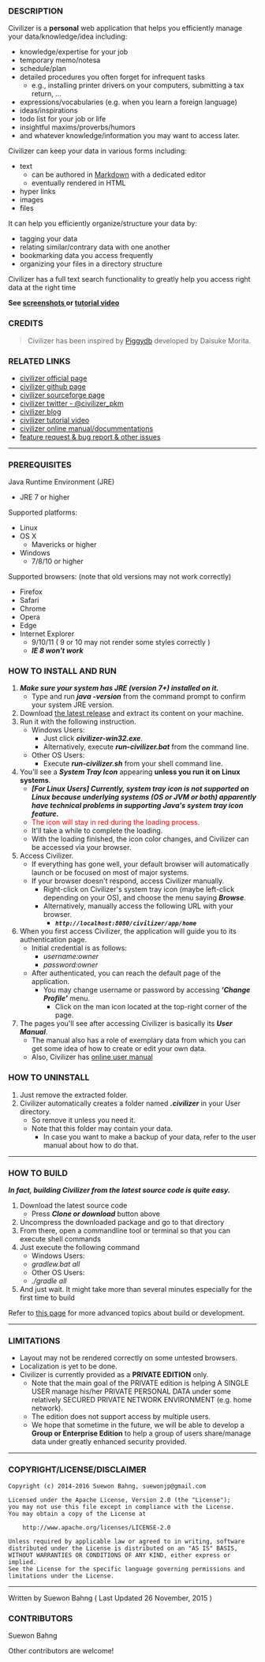 ### DESCRIPTION

Civilizer is a **personal** web application that helps you efficiently manage your data/knowledge/idea including:

- knowledge/expertise for your job
- temporary memo/notesa
- schedule/plan
- detailed procedures you often forget for infrequent tasks
  - e.g., installing printer drivers on your computers, submitting a tax return, ...
- expressions/vocabularies (e.g. when you learn a foreign language)
- ideas/inspirations
- todo list for your job or life
- insightful maxims/proverbs/humors
- and whatever knowledge/information you may want to access later.

Civilizer can keep your data in various forms including:

- text
    - can be authored in [Markdown](https://en.wikipedia.org/wiki/Markdown) with a dedicated editor
    - eventually rendered in HTML
- hyper links
- images
- files

It can help you efficiently organize/structure your data by:

- tagging your data
- relating similar/contrary data with one another
- bookmarking data you access frequently
- organizing your files in a directory structure

Civilizer has a full text search functionality to greatly help you access right data at the right time

**See [ screenshots ](http://suewonjp.github.io/civilizer/#screenshots) or [tutorial video](http://suewonjp.github.io/civilizer/#videos)**

### CREDITS 

> Civilizer has been inspired by [Piggydb](http://piggydb.net/) developed by Daisuke Morita.  

### RELATED LINKS
- [civilizer official page](http://suewonjp.github.io/civilizer/)
- [civilizer github page](https://github.com/suewonjp/civilizer)
- [civilizer sourceforge page](https://sourceforge.net/projects/civilizer/)
- [civilizer twitter - @civilizer_pkm](https://twitter.com/civilizer_pkm)
- [civilizer blog](http://suewonjp.github.io/civilizer/blog/)
- [civilizer tutorial video](https://www.youtube.com/watch?v=0omObKmJd4E&feature=youtu.be)
- [civilizer online manual/docummentations](https://github.com/suewonjp/civilizer/wiki)
- [feature request & bug report & other issues](https://github.com/suewonjp/civilizer/issues)

* * *

### PREREQUISITES

Java Runtime Environment (JRE)

- JRE 7 or higher

Supported platforms:

- Linux
- OS X
    - Mavericks or higher
- Windows
    - 7/8/10 or higher

Supported browsers: (note that old versions may not work correctly)

- Firefox
- Safari
- Chrome
- Opera
- Edge
- Internet Explorer
    - 9/10/11 ( 9 or 10 may not render some styles correctly )
    - ***IE 8 won't work***
    
### HOW TO INSTALL AND RUN
    
1. ***Make sure your system has JRE (version 7+) installed on it.***
    - Type and run _**java -version**_ from the command prompt to confirm your system JRE version.
1. Download [the latest release](http://suewonjp.github.io/civilizer/#download) and extract its content on your machine.
1. Run it with the following instruction.
    - Windows Users:
        - Just click ***civilizer-win32.exe***.
        - Alternatively, execute ***run-civilizer.bat*** from the command line.
    - Other OS Users:
        - Execute ***run-civilizer.sh*** from your shell command line.
1. You'll see a ***System Tray Icon*** appearing **unless you run it on Linux systems**.
    - ***[For Linux Users] Currently, system tray icon is not supported on Linux because underlying systems (OS or JVM or both) apparently have technical problems in supporting Java's system tray icon feature.***
    - <span style="color:red">The icon will stay in red during the loading process.</span>
    - It'll take a while to complete the loading.
    - With the loading finished, the icon color changes, and Civilizer can be accessed via your browser.
1. Access Civilizer. 
    - If everything has gone well, your default browser will automatically launch or be focused on most of major systems.
    - If your browser doesn't respond, access Civilizer manually.
        - Right-click on Civilizer's system tray icon (maybe left-click depending on your OS), and choose the menu saying ***Browse***.
        - Alternatively, manually access the following URL with your browser.
            - ***`http://localhost:8080/civilizer/app/home`***
1. When you first access Civilizer, the application will guide you to its authentication page.
    - Initial credential is as follows:
        - _username:owner_
        - _password:owner_
    - After authenticated, you can reach the default page of the application.
        - You may change username or password by accessing ***'Change Profile'*** menu.
            - Click on the man icon located at the top-right corner of the page. 
1. The pages you'll see after accessing Civilizer is basically its ***User Manual***.
    - The manual also has a role of exemplary data from which you can get some idea of how to create or edit your own data.
    - Also, Civilizer has [online user manual](https://github.com/suewonjp/civilizer/wiki)
    
### HOW TO UNINSTALL

1. Just remove the extracted folder.
1. Civilizer automatically creates a folder named ***.civilizer*** in your User directory. 
    - So remove it unless you need it.
    - Note that this folder may contain your data.
        - In case you want to make a backup of your data, refer to the user manual about how to do that.
   
* * *

### HOW TO BUILD

***In fact, building Civilizer from the latest source code is quite easy.***

1. Download the latest source code
     - Press ***Clone or download*** button above
1. Uncompress the downloaded package and go to that directory
1. From there, open a commandline tool or terminal so that you can execute shell commands
1. Just execute the following command
    - Windows Users:
     - _gradlew.bat all_
    - Other OS Users:
     - _./gradle all_
1. And just wait. It might take more than several minutes especially for the first time to build

Refer to [this page](https://github.com/suewonjp/civilizer/wiki/Building-Civilizer) for more advanced topics about build or development.

* * *

### LIMITATIONS

- Layout may not be rendered correctly on some untested browsers.
- Localization is yet to be done.
- Civilizer is currently provided as a **PRIVATE EDITION** only.
    - Note that the main goal of the PRIVATE edition is helping A SINGLE USER manage his/her PRIVATE PERSONAL DATA under some relatively SECURED PRIVATE NETWORK ENVIRONMENT (e.g. home network).
    - The edition does not support access by multiple users.
    - We hope that sometime in the future, we will be able to develop a **Group or Enterprise Edition** to help a group of users share/manage data under greatly enhanced security provided.

* * *

### COPYRIGHT/LICENSE/DISCLAIMER

    Copyright (c) 2014-2016 Suewon Bahng, suewonjp@gmail.com
    
    Licensed under the Apache License, Version 2.0 (the "License");
    you may not use this file except in compliance with the License.
    You may obtain a copy of the License at
    
        http://www.apache.org/licenses/LICENSE-2.0
    
    Unless required by applicable law or agreed to in writing, software
    distributed under the License is distributed on an "AS IS" BASIS,
    WITHOUT WARRANTIES OR CONDITIONS OF ANY KIND, either express or implied.
    See the License for the specific language governing permissions and
    limitations under the License.

* * *
Written by Suewon Bahng   ( Last Updated 26 November, 2015 )

### CONTRIBUTORS
Suewon Bahng  

Other contributors are welcome!
